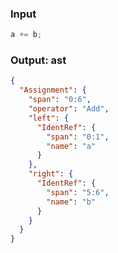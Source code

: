 ### Input
```js parse:expr
a += b;
```

### Output: ast
```json
{
  "Assignment": {
    "span": "0:6",
    "operator": "Add",
    "left": {
      "IdentRef": {
        "span": "0:1",
        "name": "a"
      }
    },
    "right": {
      "IdentRef": {
        "span": "5:6",
        "name": "b"
      }
    }
  }
}
```
